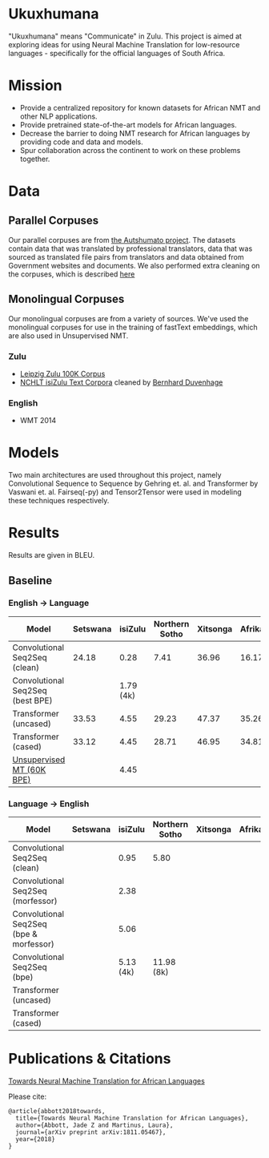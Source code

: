 # Ukuxhumana

"Ukuxhumana" means "Communicate" in Zulu. This project is aimed at exploring ideas for using Neural Machine Translation for low-resource languages - specifically for the official languages of South Africa. 
# Mission

- Provide a centralized repository for known datasets for African NMT and other NLP applications.
- Provide pretrained state-of-the-art models for African languages.
- Decrease the barrier to doing NMT research for African languages by providing code and data and models.
- Spur collaboration across the continent to work on these problems together.

# Data

## Parallel Corpuses

Our parallel corpuses are from [the Autshumato project](https://biblio.ugent.be/publication/1851705/file/6736544#page=39). The datasets contain data that was translated by professional translators, data that was sourced as translated file pairs from translators and data obtained from Government websites and documents. We also performed extra cleaning on the corpuses, which is described [here](https://github.com/LauraMartinus/ukuxhumana/blob/master/clean/README.md)


## Monolingual Corpuses

Our monolingual corpuses are from a variety of sources. We've used the monolingual corpuses for use in the training of fastText embeddings, which are also used in Unsupervised NMT.

### Zulu

- [Leipzig Zulu 100K Corpus](http://corpora.uni-leipzig.de/en?corpusId=zul_mixed_2016)
- [NCHLT isiZulu Text Corpora](https://rma.nwu.ac.za/index.php/isizulu-nchlt-text-corpora.html) cleaned by [Bernhard Duvenhage](https://github.com/praekelt/feersum-lid-shared-task)
### English

- WMT 2014

## 

# Models
Two main architectures are used throughout this project, namely Convolutional Sequence to Sequence by Gehring et. al. and Transformer by Vaswani et. al. Fairseq(-py) and Tensor2Tensor were used in modeling these techniques respectively.

# Results
Results are given in BLEU.
## Baseline 
### English -> Language
| Model | Setswana | isiZulu | Northern Sotho | Xitsonga | Afrikaans |
| ------- | ------- |------- |------- |------- |------- |
| Convolutional Seq2Seq (clean)  | 24.18  | 0.28 | 7.41 | 36.96 | 16.17 |
| Convolutional Seq2Seq (best BPE) |  | 1.79 (4k) |  |  |  |
| Transformer (uncased)  | 33.53  | 4.55 | 29.23 | 47.37 | 35.26 |
| Transformer (cased)    | 33.12  | 4.45 | 28.71 | 46.95 | 34.81 |
| [Unsupervised MT (60K BPE)](https://github.com/facebookresearch/UnsupervisedMT)    |   | 4.45 |  |  |  |

### Language -> English
| Model | Setswana | isiZulu | Northern Sotho | Xitsonga | Afrikaans |
| ------- | ------- |------- |------- |------- |------- |
| Convolutional Seq2Seq (clean)  |   | 0.95 | 5.80 |  |  |
| Convolutional Seq2Seq (morfessor)  |   | 2.38 |  |  |  |
| Convolutional Seq2Seq (bpe & morfessor)  |   | 5.06 |  |  |  |
| Convolutional Seq2Seq (bpe)  |   | 5.13 (4k) | 11.98 (8k) |  |  |
| Transformer (uncased)  |   |  |  |  |  |
| Transformer (cased)    |   |  |  |  |  |

# Publications & Citations

[Towards Neural Machine Translation for African Languages](https://arxiv.org/abs/1811.05467)

Please cite:
```
@article{abbott2018towards,
  title={Towards Neural Machine Translation for African Languages},
  author={Abbott, Jade Z and Martinus, Laura},
  journal={arXiv preprint arXiv:1811.05467},
  year={2018}
}
```
